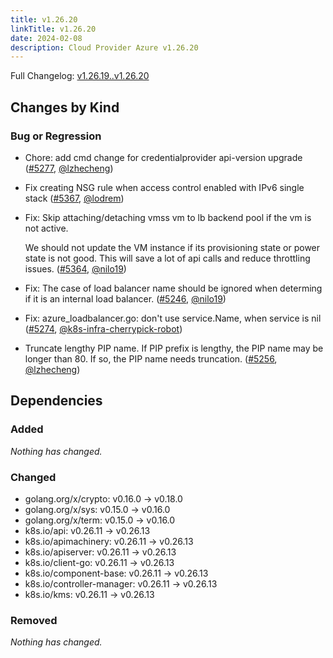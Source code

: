 ```yaml
---
title: v1.26.20
linkTitle: v1.26.20
date: 2024-02-08
description: Cloud Provider Azure v1.26.20
---
```

Full Changelog: [v1.26.19..v1.26.20](https://github.com/kubernetes-sigs/cloud-provider-azure/compare/v1.26.19...v1.26.20)

## Changes by Kind

### Bug or Regression

- Chore: add cmd change for credentialprovider api-version upgrade ([#5277](https://github.com/kubernetes-sigs/cloud-provider-azure/pull/5277), [@lzhecheng](https://github.com/lzhecheng))
- Fix creating NSG rule when access control enabled with IPv6 single stack ([#5367](https://github.com/kubernetes-sigs/cloud-provider-azure/pull/5367), [@lodrem](https://github.com/lodrem))
- Fix: Skip attaching/detaching vmss vm to lb backend pool if the vm is not active.
  
  We should not update the VM instance if its provisioning state or power state is not good. This will save a lot of api calls and reduce throttling issues. ([#5364](https://github.com/kubernetes-sigs/cloud-provider-azure/pull/5364), [@nilo19](https://github.com/nilo19))
- Fix: The case of load balancer name should be ignored when determing if it is an internal load balancer. ([#5246](https://github.com/kubernetes-sigs/cloud-provider-azure/pull/5246), [@nilo19](https://github.com/nilo19))
- Fix: azure_loadbalancer.go: don't use service.Name, when service is nil ([#5274](https://github.com/kubernetes-sigs/cloud-provider-azure/pull/5274), [@k8s-infra-cherrypick-robot](https://github.com/k8s-infra-cherrypick-robot))
- Truncate lengthy PIP name. If PIP prefix is lengthy, the PIP name may be longer than 80. If so, the PIP name needs truncation. ([#5256](https://github.com/kubernetes-sigs/cloud-provider-azure/pull/5256), [@lzhecheng](https://github.com/lzhecheng))

## Dependencies

### Added
_Nothing has changed._

### Changed
- golang.org/x/crypto: v0.16.0 → v0.18.0
- golang.org/x/sys: v0.15.0 → v0.16.0
- golang.org/x/term: v0.15.0 → v0.16.0
- k8s.io/api: v0.26.11 → v0.26.13
- k8s.io/apimachinery: v0.26.11 → v0.26.13
- k8s.io/apiserver: v0.26.11 → v0.26.13
- k8s.io/client-go: v0.26.11 → v0.26.13
- k8s.io/component-base: v0.26.11 → v0.26.13
- k8s.io/controller-manager: v0.26.11 → v0.26.13
- k8s.io/kms: v0.26.11 → v0.26.13

### Removed
_Nothing has changed._
